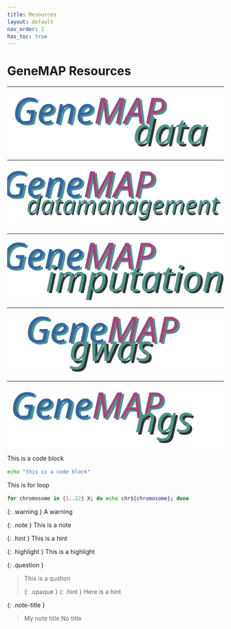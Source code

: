 ```yaml
---
title: Resources
layout: default
nav_order: 1
has_toc: true
---
```


# GeneMAP Resources

----

<p align="center"><a href="#"><img src="assets/img/genemap-data.svg"></a></p>

----

<p align="center"><a href="#"><img src="assets/img/genemap-datamanagement.svg"></a></p>

----

<p align="center"><a href="https://genemap-research.github.io/genemapimputationservice/"><img src="assets/img/genemap-imputation.svg"></a></p>

----

<p align="center"><a href="#"><img src="assets/img/genemap-gwas.svg"></a></p>

----

<p align="center"><a href="#"><img src="assets/img/genemap-ngs.svg"></a></p>



This is a code block
```sh
echo "this is a code block"
```


This is for loop
```bash
for chromosome in {1..22} X; do echo chr${chromosome}; done
```



{: .warning }
A warning


{: .note }
This is a note


{: .hint }
This is a hint


{: .highlight }
This is a highlight

{: .question }
> This is a qustion
>
> {: .opaque }
> {: .hint }
> Here is a hint


{: .note-title }
> My note title
> No title

